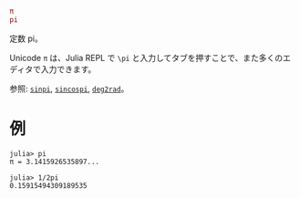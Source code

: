 ```julia
π
pi
```

定数 pi。

Unicode `π` は、Julia REPL で `\pi` と入力してタブを押すことで、また多くのエディタで入力できます。

参照: [`sinpi`](@ref), [`sincospi`](@ref), [`deg2rad`](@ref)。

# 例

```jldoctest
julia> pi
π = 3.1415926535897...

julia> 1/2pi
0.15915494309189535
```
